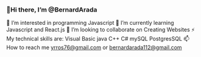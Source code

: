 ### 👋Hi there, I’m @BernardArada
👀 I’m interested in programming Javascript 
🌱 I’m currently learning Javascript and React.js
💞️ I’m looking to collaborate on Creating Websites
⚡ My technical skills are:
Visual Basic
java
C++
C#
mySQL
PostgresSQL
📫 How to reach me yrros76@gmail.com or bernardarada112@gmail.com 
